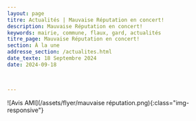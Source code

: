 ```yaml
---
layout: page
titre: Actualités | Mauvaise Réputation en concert!
description: Mauvaise Réputation en concert!
keywords: mairie, commune, flaux, gard, actualités
titre_page: Mauvaise Réputation en concert!
section: À la une
addresse_section: /actualites.html
date_texte: 18 Septembre 2024
date: 2024-09-18


  
---
```



![Avis AMI](/assets/flyer/mauvaise réputation.png){:class="img-responsive"}


